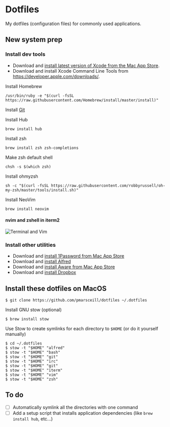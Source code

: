 # Dotfiles
My dotfiles (configuration files) for commonly used applications.

## New system prep

### Install dev tools
- Download and [install latest version of Xcode from the Mac App Store](https://www.google.com/url?sa=t&rct=j&q=&esrc=s&source=web&cd=1&ved=0ahUKEwiw47aH6JXWAhUhjlQKHSRnBEIQFggoMAA&url=https%3A%2F%2Fitunes.apple.com%2Fus%2Fapp%2Fxcode%2Fid497799835%3Fmt%3D12&usg=AFQjCNGrxKmVtXUdvUU3MhqZhP4MHT6Gtg).
- Download and install Xcode Command Line Tools from https://developer.apple.com/downloads/.

Install Homebrew 
```
/usr/bin/ruby -e "$(curl -fsSL https://raw.githubusercontent.com/Homebrew/install/master/install)"
```

Install [Git](https://downloads.sourceforge.net/project/git-osx-installer/git-2.14.1-intel-universal-mavericks.dmg?r=https%3A%2F%2Fgit-scm.com%2Fdownload%2Fmac&ts=1504882896&use_mirror=astuteinternet)

Install Hub
```
brew install hub
```

Install zsh
```
brew install zsh zsh-completions
``` 

Make zsh default shell
```
chsh -s $(which zsh)
```

Install ohmyzsh
```
sh -c "$(curl -fsSL https://raw.githubusercontent.com/robbyrussell/oh-my-zsh/master/tools/install.sh)"
```

Install NeoVim
```
brew install neovim
```

#### nvim and zshell in iterm2

![Terminal and Vim](https://user-images.githubusercontent.com/896475/29837734-03967d6a-8cc7-11e7-839c-f69fcdaabe67.png)

### Install other utilities
- Download and [install 1Password from Mac App Store](https://www.google.com/url?sa=t&rct=j&q=&esrc=s&source=web&cd=1&ved=0ahUKEwjH99Oa55XWAhWIy4MKHe8ACAEQFggoMAA&url=https%3A%2F%2Fitunes.apple.com%2Fus%2Fapp%2F1password-password-manager-and-secure-wallet%2Fid443987910%3Fmt%3D12&usg=AFQjCNGgeT9WzxbM-7n-SRIrRwgvQe8krQ)
- Download and [install Alfred](https://cachefly.alfredapp.com/Alfred_3.4.1_860.dmg)
- Download and [install Aware from Mac App Store](https://www.google.com/url?sa=t&rct=j&q=&esrc=s&source=web&cd=1&ved=0ahUKEwiOkIfD55XWAhXFpYMKHQ6QCV4QFggoMAA&url=https%3A%2F%2Fitunes.apple.com%2Fus%2Fapp%2Faware%2Fid1082170746%3Fmt%3D12&usg=AFQjCNGi5u90a5faPxTgk1PyiDMXZuWBfw)
- Download and [install Dropbox](https://www.dropbox.com/download?os=mac)

## Install these dotfiles on MacOS
```
$ git clone https://github.com/pmarsceill/dotfiles ~/.dotfiles
```

Install GNU stow (optional)
```
$ brew install stow
```

Use Stow to create symlinks for each directory to `$HOME` (or do it yourself manually)
```
$ cd ~/.dotfiles
$ stow -t "$HOME" "alfred"
$ stow -t "$HOME" "bash"
$ stow -t "$HOME" "git"
$ stow -t "$HOME" "irc"
$ stow -t "$HOME" "git"
$ stow -t "$HOME" "iterm"
$ stow -t "$HOME" "vim"
$ stow -t "$HOME" "zsh"
```

## To do
- [ ] Automatically symlink all the directories with one command
- [ ] Add a setup script that installs application dependencies (like `brew install hub`, etc...)
